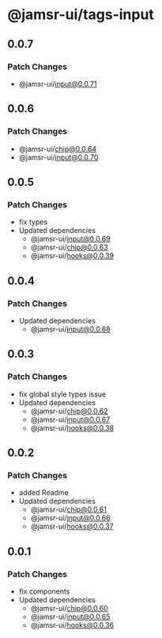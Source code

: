 # @jamsr-ui/tags-input

## 0.0.7

### Patch Changes

- @jamsr-ui/input@0.0.71

## 0.0.6

### Patch Changes

- @jamsr-ui/chip@0.0.64
- @jamsr-ui/input@0.0.70

## 0.0.5

### Patch Changes

- fix types
- Updated dependencies
  - @jamsr-ui/input@0.0.69
  - @jamsr-ui/chip@0.0.63
  - @jamsr-ui/hooks@0.0.39

## 0.0.4

### Patch Changes

- Updated dependencies
  - @jamsr-ui/input@0.0.68

## 0.0.3

### Patch Changes

- fix global style types issue
- Updated dependencies
  - @jamsr-ui/chip@0.0.62
  - @jamsr-ui/input@0.0.67
  - @jamsr-ui/hooks@0.0.38

## 0.0.2

### Patch Changes

- added Readme
- Updated dependencies
  - @jamsr-ui/chip@0.0.61
  - @jamsr-ui/input@0.0.66
  - @jamsr-ui/hooks@0.0.37

## 0.0.1

### Patch Changes

- fix components
- Updated dependencies
  - @jamsr-ui/chip@0.0.60
  - @jamsr-ui/input@0.0.65
  - @jamsr-ui/hooks@0.0.36
